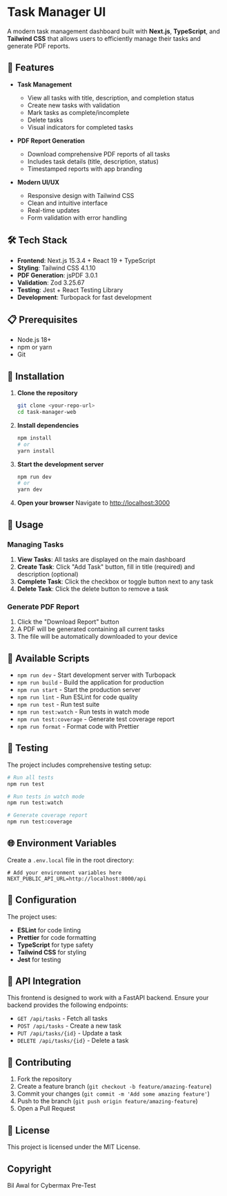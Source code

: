 # Task Manager UI

A modern task management dashboard built with **Next.js**, **TypeScript**, and **Tailwind CSS** that allows users to efficiently manage their tasks and generate PDF reports.

## 🚀 Features

- **Task Management**
  - View all tasks with title, description, and completion status
  - Create new tasks with validation
  - Mark tasks as complete/incomplete
  - Delete tasks
  - Visual indicators for completed tasks

- **PDF Report Generation**
  - Download comprehensive PDF reports of all tasks
  - Includes task details (title, description, status)
  - Timestamped reports with app branding

- **Modern UI/UX**
  - Responsive design with Tailwind CSS
  - Clean and intuitive interface
  - Real-time updates
  - Form validation with error handling

## 🛠️ Tech Stack

- **Frontend**: Next.js 15.3.4 + React 19 + TypeScript
- **Styling**: Tailwind CSS 4.1.10
- **PDF Generation**: jsPDF 3.0.1
- **Validation**: Zod 3.25.67
- **Testing**: Jest + React Testing Library
- **Development**: Turbopack for fast development

## 📋 Prerequisites

- Node.js 18+ 
- npm or yarn
- Git

## 🚀 Installation

1. **Clone the repository**
   ```bash
   git clone <your-repo-url>
   cd task-manager-web
   ```

2. **Install dependencies**
   ```bash
   npm install
   # or
   yarn install
   ```

3. **Start the development server**
   ```bash
   npm run dev
   # or
   yarn dev
   ```

4. **Open your browser**
   Navigate to [http://localhost:3000](http://localhost:3000)

## 📖 Usage

### Managing Tasks
1. **View Tasks**: All tasks are displayed on the main dashboard
2. **Create Task**: Click "Add Task" button, fill in title (required) and description (optional)
3. **Complete Task**: Click the checkbox or toggle button next to any task
4. **Delete Task**: Click the delete button to remove a task

### Generate PDF Report
1. Click the "Download Report" button
2. A PDF will be generated containing all current tasks
3. The file will be automatically downloaded to your device

## 🎯 Available Scripts

- `npm run dev` - Start development server with Turbopack
- `npm run build` - Build the application for production
- `npm run start` - Start the production server
- `npm run lint` - Run ESLint for code quality
- `npm run test` - Run test suite
- `npm run test:watch` - Run tests in watch mode
- `npm run test:coverage` - Generate test coverage report
- `npm run format` - Format code with Prettier

## 🧪 Testing

The project includes comprehensive testing setup:

```bash
# Run all tests
npm run test

# Run tests in watch mode
npm run test:watch

# Generate coverage report
npm run test:coverage
```

## 🌐 Environment Variables

Create a `.env.local` file in the root directory:

```env
# Add your environment variables here
NEXT_PUBLIC_API_URL=http://localhost:8000/api
```

## 🔧 Configuration

The project uses:
- **ESLint** for code linting
- **Prettier** for code formatting
- **TypeScript** for type safety
- **Tailwind CSS** for styling
- **Jest** for testing

## 📝 API Integration

This frontend is designed to work with a FastAPI backend. Ensure your backend provides the following endpoints:

- `GET /api/tasks` - Fetch all tasks
- `POST /api/tasks` - Create a new task
- `PUT /api/tasks/{id}` - Update a task
- `DELETE /api/tasks/{id}` - Delete a task

## 🤝 Contributing

1. Fork the repository
2. Create a feature branch (`git checkout -b feature/amazing-feature`)
3. Commit your changes (`git commit -m 'Add some amazing feature'`)
4. Push to the branch (`git push origin feature/amazing-feature`)
5. Open a Pull Request

## 📄 License

This project is licensed under the MIT License.

## Copyright
Bil Awal for Cybermax Pre-Test